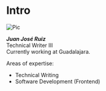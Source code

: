 # Intro

![Pic](images/profile.jpg)

_**Juan José Ruiz**_
<br>Technical Writer III
<br>Currently working at Guadalajara.

Areas of expertise:

* Technical Writing
* Software Development (Frontend)
